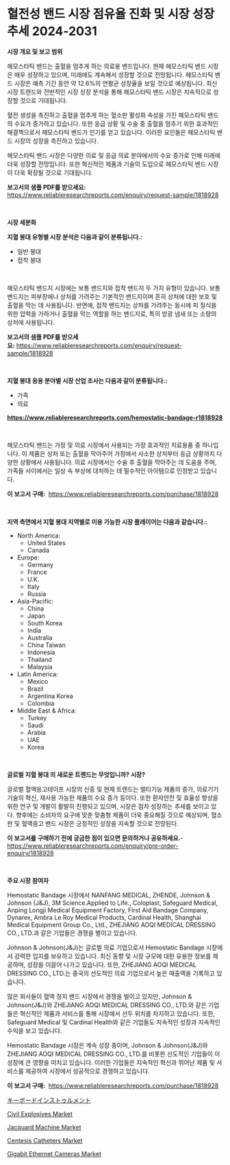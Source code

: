 <p><h1>혈전성 밴드 시장 점유율 진화 및 시장 성장 추세 2024-2031</h1></p><p><strong>시장 개요 및 보고 범위</strong></p>
<p><p>헤모스타틱 밴드는 출혈을 멈추게 하는 의료용 밴드입니다. 현재 헤모스타틱 밴드 시장은 매우 성장하고 있으며, 미래에도 계속해서 성장할 것으로 전망됩니다. 헤모스타틱 밴드 시장은 예측 기간 동안 약 12.6%의 연평균 성장율을 보일 것으로 예상됩니다. 최신 시장 트렌드와 전반적인 시장 성장 분석을 통해 헤모스타틱 밴드 시장은 지속적으로 성장할 것으로 기대됩니다.</p><p>혈전 생성을 촉진하고 출혈을 멈추게 하는 혈소판 활성화 속성을 가진 헤모스타틱 밴드의 수요가 증가하고 있습니다. 또한 응급 상황 및 수술 중 출혈을 멈추기 위한 효과적인 해결책으로서 헤모스타틱 밴드가 인기를 얻고 있습니다. 이러한 요인들은 헤모스타틱 밴드 시장의 성장을 촉진하고 있습니다.</p><p>헤모스타틱 밴드 시장은 다양한 의료 및 응급 의료 분야에서의 수요 증가로 인해 미래에 더욱 성장할 전망입니다. 또한 혁신적인 제품과 기술의 도입으로 헤모스타틱 밴드 시장이 더욱 확장될 것으로 기대됩니다.</p></p>
<p><strong>보고서의 샘플 PDF를 받으세요:</strong> <a href="https://www.reliableresearchreports.com/enquiry/request-sample/1818928">https://www.reliableresearchreports.com/enquiry/request-sample/1818928</a></p>
<p>&nbsp;</p>
<p><strong>시장 세분화</strong></p>
<p><strong>지혈 붕대 유형별 시장 분석은 다음과 같이 분류됩니다.:</strong></p>
<p><ul><li>일반 붕대</li><li>접착 붕대</li></ul></p>
<p>&nbsp;</p>
<p><p>헤모스타틱 밴드지 시장에는 보통 밴드지와 접착 밴드지 두 가지 유형이 있습니다. 보통 밴드지는 피부장애나 상처를 가려주는 기본적인 밴드지이며 흔히 상처에 대한 보호 및 출혈을 막는 데 사용됩니다. 반면에, 접착 밴드지는 상처를 가려주는 동시에 피 질식을 위한 압력을 가하거나 출혈을 막는 역할을 하는 밴드지로, 특히 방광 냄새 또는 소량의 상처에 사용됩니다.</p></p>
<p><strong>보고서의 샘플 PDF를 받으세요:</strong>&nbsp;<a href="https://www.reliableresearchreports.com/enquiry/request-sample/1818928">https://www.reliableresearchreports.com/enquiry/request-sample/1818928</a></p>
<p>&nbsp;</p>
<p><strong> 지혈 붕대 응용 분야별 시장 산업 조사는 다음과 같이 분류됩니다.:</strong></p>
<p><ul><li>가족</li><li>의료</li></ul></p>
<p><strong><a href="https://www.reliableresearchreports.com/hemostatic-bandage-r1818928">https://www.reliableresearchreports.com/hemostatic-bandage-r1818928</a></strong></p>
<p>&nbsp;</p>
<p><p>헤모스타틱 밴드는 가정 및 의료 시장에서 사용되는 가장 효과적인 치료용품 중 하나입니다. 이 제품은 상처 또는 출혈을 막아주어 가정에서 사소한 상처부터 응급 상황까지 다양한 상황에서 사용됩니다. 의료 시장에서는 수술 후 출혈을 막아주는 데 도움을 주며, 가족들 사이에서는 일상 속 부상에 대처하는 데 필수적인 아이템으로 인정받고 있습니다.</p></p>
<p><strong>이 보고서 구매:</strong>&nbsp; <a href="https://www.reliableresearchreports.com/purchase/1818928">https://www.reliableresearchreports.com/purchase/1818928</a></p>
<p>&nbsp;</p>
<p><strong>지역 측면에서 지혈 붕대 지역별로 이용 가능한 시장 플레이어는 다음과 같습니다.:</strong></p>
<p><ul>
    <li>
        North America:
        <ul>
            <li>United States</li>
            <li>Canada</li>
        </ul>
    </li>
    <li>
        Europe:
        <ul>
            <li>Germany</li>
            <li>France</li>
            <li>U.K.</li>
            <li>Italy</li>
            <li>Russia</li>
        </ul>
    </li>
    <li>
        Asia-Pacific:
        <ul>
            <li>China</li>
            <li>Japan</li>
            <li>South Korea</li>
            <li>India</li>
            <li>Australia</li>
            <li>China Taiwan</li>
            <li>Indonesia</li>
            <li>Thailand</li>
            <li>Malaysia</li>
        </ul>
    </li>
    <li>
        Latin America:
        <ul>
            <li>Mexico</li>
            <li>Brazil</li>
            <li>Argentina Korea</li>
            <li>Colombia</li>
        </ul>
    </li>
    <li>
        Middle East & Africa:
        <ul>
            <li>Turkey</li>
            <li>Saudi</li>
            <li>Arabia</li>
            <li>UAE</li>
            <li>Korea</li>
        </ul>
    </li>
    </ul></p>
<p>&nbsp;</p>
<p><strong>글로벌 지혈 붕대 의 새로운 트렌드는 무엇입니까? 시장?</strong></p>
<p><p>글로벌 혈액응고테이프 시장의 신흥 및 현재 트렌드는 멀티기능 제품의 증가, 의료기기 기술의 혁신, 재사용 가능한 제품의 수요 증가 등이다. 또한 환자안전 및 효율성 향상을 위한 연구 및 개발이 활발히 진행되고 있으며, 시장은 점차 성장하는 추세를 보이고 있다. 향후에는 소비자의 요구에 맞춘 맞춤형 제품이 더욱 중요해질 것으로 예상되며, 혈소판 및 혈액응고 밴드 시장은 긍정적인 성장을 지속할 것으로 전망된다.</p></p>
<p><strong>이 보고서를 구매하기 전에 궁금한 점이 있으면 문의하거나 공유하세요.</strong>- <a href="https://www.reliableresearchreports.com/enquiry/pre-order-enquiry/1818928">https://www.reliableresearchreports.com/enquiry/pre-order-enquiry/1818928</a></p>
<p>&nbsp;</p>
<p><strong>주요 시장 참여자</strong></p>
<p><p>Hemostatic Bandage 시장에서 NANFANG MEDICAL, ZHENDE, Johnson & Johnson (J&J), 3M Science.Applied to Life., Coloplast, Safeguard Medical, Anping Longji Medical Equipment Factory, First Aid Bandage Company, Dynarex, Ambra Le Roy Medical Products, Cardinal Health, Shanghai Medical Equipment Group Co., Ltd., ZHEJIANG AOQI MEDICAL DRESSING CO., LTD.과 같은 기업들은 경쟁을 벌이고 있습니다.</p><p>Johnson & Johnson(J&J)는 글로벌 의료 기업으로서 Hemostatic Bandage 시장에서 강력한 입지를 보유하고 있습니다. 최신 동향 및 시장 규모에 대한 유용한 정보를 제공하며, 성장을 이끌어 나가고 있습니다. 또한, ZHEJIANG AOQI MEDICAL DRESSING CO., LTD.는 중국의 선도적인 의료 기업으로서 높은 매출액을 기록하고 있습니다.</p><p>많은 회사들이 혈액 정지 밴드 시장에서 경쟁을 벌이고 있지만, Johnson & Johnson(J&J)와 ZHEJIANG AOQI MEDICAL DRESSING CO., LTD.와 같은 기업들은 혁신적인 제품과 서비스를 통해 시장에서 선두 위치를 차지하고 있습니다. 또한, Safeguard Medical 및 Cardinal Health와 같은 기업들도 지속적인 성장과 지속적인 수익을 보고 있습니다.</p><p>Hemostatic Bandage 시장은 계속 성장 중이며, Johnson & Johnson(J&J)와 ZHEJIANG AOQI MEDICAL DRESSING CO., LTD.를 비롯한 선도적인 기업들이 이 성장에 큰 영향을 미치고 있습니다. 이러한 기업들은 지속적인 혁신과 뛰어난 제품 및 서비스를 제공하여 시장에서 성공적으로 경쟁하고 있습니다.</p></p>
<p><strong>이 보고서 구매:</strong>&nbsp;&nbsp;<a href="https://www.reliableresearchreports.com/purchase/1818928">https://www.reliableresearchreports.com/purchase/1818928</a></p>
<p><p><a href="https://github.com/jkjreqjscoxx7/Market-Research-Report-List-1/blob/main/661879932142.md">キーボードインストゥルメント</a></p><p><a href="https://issuu.com/reportprime-2/docs/civil-explosives-market-size-2030.pptx">Civil Explosives Market</a></p><p><a href="https://github.com/jerrycopelandthomaswsqd8q/Market-Research-Report-List-2/blob/main/jacquard-machine-market.md">Jacquard Machine Market</a></p><p><a href="https://automatic-knee-4c7.notion.site/Analyzing-Centesis-Catheters-Market-Global-Industry-Perspective-and-Forecast-2024-to-2031-a7b05ce718794424b15ea4870cecbeb8">Centesis Catheters Market</a></p><p><a href="https://view.publitas.com/reportprime-1/gigabit-ethernet-cameras-market-trends-and-market-analysis-forecasted-for-period-2024-2031/">Gigabit Ethernet Cameras Market</a></p></p>